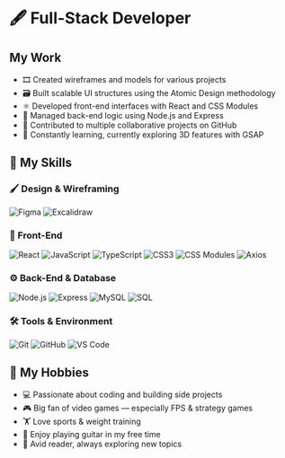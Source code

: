 # 🖋️ Full-Stack Developer 

## My Work
- 🎞️ Created wireframes and models for various projects  
- 🗃️ Built scalable UI structures using the Atomic Design methodology  
- ⚛️ Developed front-end interfaces with React and CSS Modules  
- 🔌 Managed back-end logic using Node.js and Express  
- 🤝 Contributed to multiple collaborative projects on GitHub  
- 🧱 Constantly learning, currently exploring 3D features with GSAP  


## 🧠 My Skills

### 🖌️ Design & Wireframing
![Figma](https://img.shields.io/badge/Figma-F24E1E?style=for-the-badge&logo=figma&logoColor=white)
![Excalidraw](https://img.shields.io/badge/Excalidraw-000000?style=for-the-badge&logo=excalidraw&logoColor=white)

### 🧩 Front-End
![React](https://img.shields.io/badge/React-20232A?style=for-the-badge&logo=react&logoColor=61DAFB)
![JavaScript](https://img.shields.io/badge/JavaScript-F7DF1E?style=for-the-badge&logo=javascript&logoColor=black)
![TypeScript](https://img.shields.io/badge/TypeScript-3178C6?style=for-the-badge&logo=typescript&logoColor=white)
![CSS3](https://img.shields.io/badge/CSS3-1572B6?style=for-the-badge&logo=css3&logoColor=white)
![CSS Modules](https://img.shields.io/badge/CSS--Modules-000000?style=for-the-badge&logo=css3&logoColor=white)
![Axios](https://img.shields.io/badge/Axios-5A29E4?style=for-the-badge&logo=axios&logoColor=white)

### ⚙️ Back-End & Database
![Node.js](https://img.shields.io/badge/Node.js-339933?style=for-the-badge&logo=node.js&logoColor=white)
![Express](https://img.shields.io/badge/Express.js-000000?style=for-the-badge&logo=express&logoColor=white)
![MySQL](https://img.shields.io/badge/MySQL-4479A1?style=for-the-badge&logo=mysql&logoColor=white)
![SQL](https://img.shields.io/badge/SQL-336791?style=for-the-badge&logo=postgresql&logoColor=white)

### 🛠️ Tools & Environment
![Git](https://img.shields.io/badge/Git-F05032?style=for-the-badge&logo=git&logoColor=white)
![GitHub](https://img.shields.io/badge/GitHub-181717?style=for-the-badge&logo=github&logoColor=white)
![VS Code](https://img.shields.io/badge/VS--Code-007ACC?style=for-the-badge&logo=visual-studio-code&logoColor=white)


## 🎯 My Hobbies

- 💻 Passionate about coding and building side projects  
- 🎮 Big fan of video games — especially FPS & strategy games  
- 🏋️ Love sports & weight training  
- 🎸 Enjoy playing guitar in my free time  
- 📖 Avid reader, always exploring new topics  
